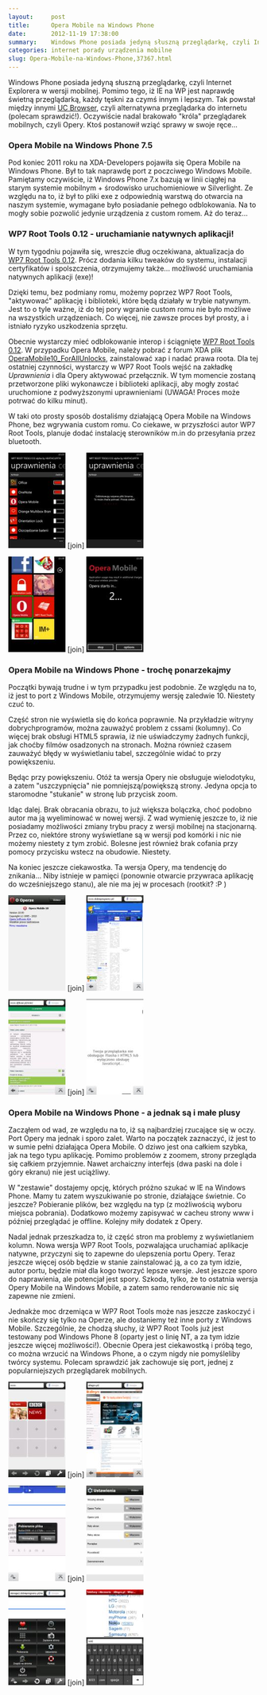 ```yaml
---
layout:     post
title:      Opera Mobile na Windows Phone
date:       2012-11-19 17:38:00
summary:    Windows Phone posiada jedyną słuszną przeglądarkę, czyli Internet Explorera w wersji mobilnej. Pomimo tego, iż IE na WP jest naprawdę świetną przeglądarką, każdy tęskni za czymś innym i lepszym. Tak powstał między innymi UC Browser, czyli alternatywna przeglądarka do internetu (polecam sprawdzić!). Oczywiście nadal brakowało "króla" przeglądarek mobilnych, czyli Opery. Ktoś postanowił wziąć sprawy...
categories: internet porady urządzenia mobilne
slug: Opera-Mobile-na-Windows-Phone,37367.html
---
```




Windows Phone posiada jedyną słuszną przeglądarkę, czyli Internet Explorera w wersji mobilnej. Pomimo tego, iż IE na WP jest naprawdę świetną przeglądarką, każdy tęskni za czymś innym i lepszym. Tak powstał między innymi [UC Browser](http://www.windowsphone.com/en-in/store/app/uc-browser/edd78a1a-7d08-4d56-abc0-d193db3a0984), czyli alternatywna przeglądarka do internetu (polecam sprawdzić!). Oczywiście nadal brakowało "króla" przeglądarek mobilnych, czyli Opery. Ktoś postanowił wziąć sprawy w swoje ręce...


### Opera Mobile na Windows Phone 7.5


Pod koniec 2011 roku na XDA-Developers pojawiła się Opera Mobile na Windows Phone. Był to tak naprawdę port z poczciwego Windows Mobile. Pamiętamy oczywiście, iż Windows Phone 7.x bazują w linii ciągłej na starym systemie mobilnym + środowisko uruchomieniowe w Silverlight. Ze względu na to, iż był to pliki exe z odpowiednią warstwą do otwarcia na naszym systemie, wymagane było posiadanie pełnego odblokowania. Na to mogły sobie pozwolić jedynie urządzenia z custom romem. Aż do teraz...



### WP7 Root Tools 0.12 - uruchamianie natywnych aplikacji!


W tym tygodniu pojawiła się, wreszcie dług oczekiwana, aktualizacja do [WP7 Root Tools 0.12](http://www.wp7roottools.com/). Prócz dodania kilku tweaków do systemu, instalacji certyfikatów i spolszczenia, otrzymujemy także... możliwość uruchamiania natywnych aplikacji (exe)!

Dzięki temu, bez podmiany romu, możemy poprzez WP7 Root Tools, "aktywować" aplikację i biblioteki, które będą działały w trybie natywnym. Jest to o tyle ważne, iż do tej pory wgranie custom romu nie było możliwe na wszystkich urządzeniach. Co więcej, nie zawsze proces był prosty, a i istniało ryzyko uszkodzenia sprzętu. 

Obecnie wystarczy mieć odblokowanie interop i ściągnięte [WP7 Root Tools 0.12](http://www.wp7roottools.com/). W przypadku Opera Mobile, należy pobrać z forum XDA plik [OperaMobile10_ForAllUnlocks](http://forum.xda-developers.com/showthread.php?t=1410643), zainstalować xap i nadać prawa roota. Dla tej ostatniej czynności, wystarczy w WP7 Root Tools wejść na zakładkę  *Uprawnienia*  i dla Opery aktywować przełącznik. W tym momencie zostaną przetworzone pliki wykonawcze i biblioteki aplikacji, aby mogły zostać uruchomione z podwyższonymi uprawnieniami (UWAGA! Proces może potrwać do kilku minut).


W taki oto prosty sposób dostaliśmy działającą Opera Mobile na Windows Phone, bez wgrywania custom romu. Co ciekawe, w przyszłości autor WP7 Root Tools, planuje dodać instalację sterowników m.in do przesyłania przez bluetooth.


![desk](https://raw.githubusercontent.com/djfoxer/djfoxer.github.io/master/_img/2012-11-19-_117_/g_-_288x192_-_-_37367x20121116232819_0.jpg)
[join]
![desk](https://raw.githubusercontent.com/djfoxer/djfoxer.github.io/master/_img/2012-11-19-_117_/g_-_288x192_-_-_37367x20121116232825_0.jpg)


![desk](https://raw.githubusercontent.com/djfoxer/djfoxer.github.io/master/_img/2012-11-19-_117_/g_-_288x192_-_-_37367x20121116232830_0.jpg)
[join]
![desk](https://raw.githubusercontent.com/djfoxer/djfoxer.github.io/master/_img/2012-11-19-_117_/g_-_288x192_-_-_37367x20121116232834_0.jpg)



### Opera Mobile na Windows Phone - trochę ponarzekajmy


Początki bywają trudne i w tym przypadku jest podobnie. Ze względu na to, iż jest to port z Windows Mobile, otrzymujemy wersję zaledwie 10. Niestety czuć to. 

Część stron nie wyświetla się do końca poprawnie. Na przykładzie witryny dobrychprogramów, można zauważyć problem z cssami (kolumny). Co więcej brak obsługi HTML5 sprawia, iż nie uświadczymy żadnych funkcji, jak choćby filmów osadzonych na stronach. Można również czasem zauważyć błędy w wyświetlaniu tabel, szczególnie widać to przy powiększeniu.


Będąc przy powiększeniu. Otóż ta wersja Opery nie obsługuje wielodotyku, a zatem "uszczypnięcia" nie pomniejszą/powiększą strony. Jedyna opcja to staromodne  "stukanie" w stronę lub przycisk zoom. 

Idąc dalej. Brak obracania obrazu, to już większa bolączka, choć podobno autor ma ją wyeliminować w nowej wersji. Z wad wymienię jeszcze to, iż nie posiadamy możliwości zmiany trybu pracy z wersji mobilnej na stacjonarną. Przez co, niektóre strony wyświetlane są w wersji pod komórki i nic nie możemy niestety z tym zrobić. Bolesne jest również brak cofania przy pomocy przycisku wstecz na obudowie. Niestety.

Na koniec jeszcze ciekawostka. Ta wersja Opery, ma tendencję do znikania... Niby istnieje w pamięci (ponownie otwarcie przywraca aplikację do wcześniejszego stanu), ale nie ma jej w procesach (rootkit? :P )


![desk](https://raw.githubusercontent.com/djfoxer/djfoxer.github.io/master/_img/2012-11-19-_117_/g_-_288x192_-_-_37367x20121116232946_0.jpg)
[join]
![desk](https://raw.githubusercontent.com/djfoxer/djfoxer.github.io/master/_img/2012-11-19-_117_/g_-_288x192_-_-_37367x20121116232907_0.jpg)


![desk](https://raw.githubusercontent.com/djfoxer/djfoxer.github.io/master/_img/2012-11-19-_117_/g_-_288x192_-_-_37367x20121117001818_0.jpg)
[join]
![desk](https://raw.githubusercontent.com/djfoxer/djfoxer.github.io/master/_img/2012-11-19-_117_/g_-_288x192_-_-_37367x20121116232927_0.jpg)



### Opera Mobile na Windows Phone - a jednak są i małe plusy


Zacząłem od wad, ze względu na to, iż są najbardziej rzucające się w oczy. Port Opery ma jednak i sporo zalet. Warto na początek zaznaczyć, iż jest to w sumie pełni działająca Opera Mobile. O dziwo jest ona całkiem szybka, jak na tego typu aplikację. Pomimo problemów z zoomem, strony przegląda się całkiem przyjemnie. Nawet archaiczny interfejs (dwa paski na dole i góry ekranu) nie jest uciążliwy.

W "zestawie" dostajemy opcję, których próżno szukać w IE na Windows Phone. Mamy tu zatem wyszukiwanie po stronie, działające świetnie. Co jeszcze? Pobieranie plików, bez względu na typ (z możliwością wyboru miejsca pobrania). Dodatkowo możemy zapisywać w cacheu strony www i później przeglądać je offline. Kolejny miły dodatek z Opery.

Nadal jednak przeszkadza to, iż część stron ma problemy z wyświetlaniem kolumn. Nowa wersja WP7 Root Tools, pozwalająca uruchamiać aplikacje natywne, przyczyni się to zapewne do ulepszenia portu Opery. Teraz jeszcze więcej osób będzie w stanie zainstalować ją, a co za tym idzie, autor portu, będzie miał dla kogo tworzyć lepsze wersje. Jest jeszcze sporo do naprawienia, ale potencjał jest spory. Szkoda, tylko, że to ostatnia wersja Opery Mobile na Windows Mobile, a zatem samo renderowanie nic się zapewne nie zmieni. 

Jednakże moc drzemiąca w WP7 Root Tools może nas jeszcze zaskoczyć i nie skończy się tylko na Operze, ale dostaniemy też inne porty z Windows Mobile. Szczególnie, że chodzą słuchy, iż WP7 Root Tools już jest testowany pod Windows Phone 8 (oparty jest o linię NT, a za tym idzie jeszcze więcej możliwości!). Obecnie Opera jest ciekawostką i próbą tego, co można wrzucić na Windows Phone, a o czym nigdy nie pomyśleliby twórcy systemu. Polecam sprawdzić jak zachowuje się port, jednej z popularniejszych przeglądarek mobilnych. 


![desk](https://raw.githubusercontent.com/djfoxer/djfoxer.github.io/master/_img/2012-11-19-_117_/g_-_288x192_-_-_37367x20121116232839_0.jpg)
[join]
![desk](https://raw.githubusercontent.com/djfoxer/djfoxer.github.io/master/_img/2012-11-19-_117_/g_-_288x192_-_-_37367x20121116232846_0.jpg)




![desk](https://raw.githubusercontent.com/djfoxer/djfoxer.github.io/master/_img/2012-11-19-_117_/g_-_288x192_-_-_37367x20121116232932_0.jpg)
[join]
![desk](https://raw.githubusercontent.com/djfoxer/djfoxer.github.io/master/_img/2012-11-19-_117_/g_-_288x192_-_-_37367x20121116232936_0.jpg)


![desk](https://raw.githubusercontent.com/djfoxer/djfoxer.github.io/master/_img/2012-11-19-_117_/g_-_288x192_-_-_37367x20121116232941_0.jpg)
[join]
![desk](https://raw.githubusercontent.com/djfoxer/djfoxer.github.io/master/_img/2012-11-19-_117_/g_-_288x192_-_-_37367x20121116232901_0.jpg)
